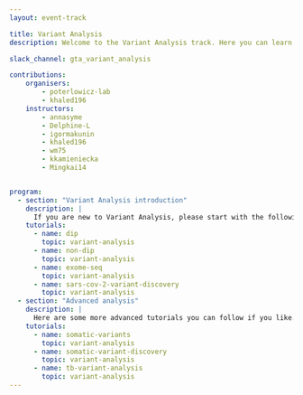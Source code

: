 ```yaml
---
layout: event-track

title: Variant Analysis
description: Welcome to the Variant Analysis track. Here you can learn about Variant Analysis. If you need support contact us via the Slack Channel [gta_variant_analysis](https://gtnsmrgsbord.slack.com/channels/{{page.slack_channel}}).

slack_channel: gta_variant_analysis

contributions:
    organisers:
        - poterlowicz-lab
        - khaled196
    instructors:
        - annasyme
        - Delphine-L
        - igormakunin
        - khaled196
        - wm75
        - kkamieniecka
        - Mingkai14


program:
  - section: "Variant Analysis introduction"
    description: |
      If you are new to Variant Analysis, please start with the following tutorials. They cover the essential knowledge about Variant Calling in different diploid systems and organisms. If you encounter any issues, please ask us on Slack.
    tutorials:
      - name: dip
        topic: variant-analysis
      - name: non-dip
        topic: variant-analysis
      - name: exome-seq
        topic: variant-analysis
      - name: sars-cov-2-variant-discovery
        topic: variant-analysis
  - section: "Advanced analysis"
    description: |
      Here are some more advanced tutorials you can follow if you like. They apply the previous knowledge to selected use cases and introduce Beacon for data sharing and queries. If you encounter any issues, please ask us on Slack.
    tutorials:
      - name: somatic-variants
        topic: variant-analysis
      - name: somatic-variant-discovery
        topic: variant-analysis
      - name: tb-variant-analysis
        topic: variant-analysis
---
```

